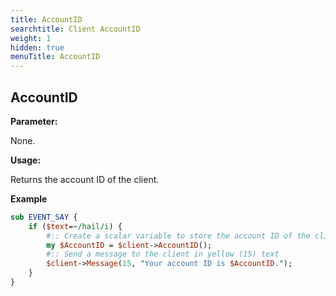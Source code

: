 ```yaml
---
title: AccountID
searchtitle: Client AccountID
weight: 1
hidden: true
menuTitle: AccountID
---
```

## AccountID

**Parameter:**

None.

**Usage:**

Returns the account ID of the client.

**Example**

```perl
sub EVENT_SAY {
    if ($text=~/hail/i) {
        #:: Create a scalar variable to store the account ID of the client that triggered the event
        my $AccountID = $client->AccountID();
        #:: Send a message to the client in yellow (15) text
        $client->Message(15, "Your account ID is $AccountID.");
    }
}